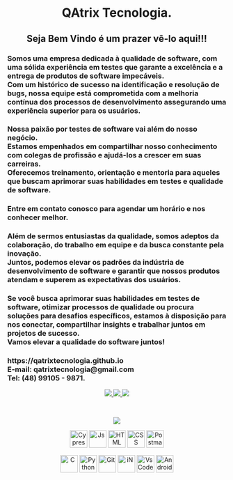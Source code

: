 <div align="center">
  <p>
    <h1>QAtrix Tecnologia.
    <h2>Seja Bem Vindo é um prazer vê-lo aqui!!!
  </p>
</div>

<div align="left">
  <p>
      <h3>
        Somos uma empresa dedicada à qualidade de software, com uma sólida experiência em testes que garante a excelência e a entrega de produtos de software impecáveis.<br>
        Com um histórico de sucesso na identificação e resolução de bugs, nossa equipe está comprometida com a melhoria contínua dos processos de desenvolvimento assegurando uma experiência superior para os usuários.<br>
      <h3>
        Nossa paixão por testes de software vai além do nosso negócio.<br>
        Estamos empenhados em compartilhar nosso conhecimento com colegas de profissão e ajudá-los a crescer em suas carreiras.<br>
        Oferecemos treinamento, orientação e mentoria para aqueles que buscam aprimorar suas habilidades em testes e qualidade de software.<br>
      <h3>
        Entre em contato conosco para agendar um horário e nos conhecer melhor.<br>
      <h3>
        Além de sermos entusiastas da qualidade, somos adeptos da colaboração, do trabalho em equipe e da busca constante pela inovação.<br>
        Juntos, podemos elevar os padrões da indústria de desenvolvimento de software e garantir que nossos produtos atendam e superem as expectativas dos usuários.<br>
      <h3>
        Se você busca aprimorar suas habilidades em testes de software, otimizar processos de qualidade ou procura soluções para desafios específicos, estamos à disposição para nos conectar, compartilhar insights e trabalhar juntos em projetos de sucesso.<br>
        Vamos elevar a qualidade do software juntos!<br>
      <h3>
        https://qatrixtecnologia.github.io<br>
        E-mail: qatrixtecnologia@gmail.com<br>
        Tel: (48) 99105 - 9871.
  </p>
</div>

<p align="center">
<a href="https://www.linkedin.com/company/qatrixtecnologia/" target="_blank"><img src="https://img.shields.io/badge/-Linkedin-6610F2?style=for-the-badge&logo=Linkedin&logoColor=FFFFFF&link=https://www.linkedin.com/company/qatrixtecnologia/"/>
<a href="https://qatrixtecnologia.github.io/" target="_blank"><img src="https://img.shields.io/badge/-GitHub.Io-6610F2?style=for-the-badge&logo=Linktree&logoColor=FFFFFF&link=https://qatrixtecnologia.github.io"/> 
<a href="https://www.instagram.com/qatrixtecnologia" target="_blank"><img src="https://img.shields.io/badge/-Instagram-6610F2?style=for-the-badge&logo=Instagram&logoColor=FFFFFF&link=https://www.instagram.com/qatrixtecnologia"/>
</p>


<div align="center"><br>
  <p align="center">
    <a href="https://skillicons.dev">
      <img src="https://skillicons.dev/icons?i=cypress, js, html, css, postman, git, github, c, python, linkedin, vscode, " />
    </a>
  </p>
  <img align="center" alt="Cypress" height="40" width="40" src="https://raw.githubusercontent.com/simple-icons/simple-icons/6e46ec1fc23b60c8fd0d2f2ff46db82e16dbd75f/icons/cypress.svg" />
  <img align="center" alt="Js" height="40" width="40" src="https://cdn.jsdelivr.net/gh/devicons/devicon/icons/javascript/javascript-original.svg" />
  <img align="center" alt="HTML" height="40" width="40" src="https://cdn.jsdelivr.net/gh/devicons/devicon/icons/html5/html5-original-wordmark.svg" />
  <img align="center" alt="CSS" height="40" width="40" src="https://cdn.jsdelivr.net/gh/devicons/devicon/icons/css3/css3-original-wordmark.svg" />
  <img align="center" alt="Postman" width="40" height="40"src="https://www.vectorlogo.zone/logos/getpostman/getpostman-icon.svg" /></br></br>
  <img align="center" alt="C" height="40" width="40" src="https://cdn.jsdelivr.net/gh/devicons/devicon/icons/c/c-original.svg" /> 
  <img align="center" alt="Python" height="40" width="40" src="https://cdn.jsdelivr.net/gh/devicons/devicon/icons/python/python-original-wordmark.svg" />
  <img align="center" alt="Git" height="40" width="40" src="https://cdn.jsdelivr.net/gh/devicons/devicon/icons/git/git-original.svg" />
  <img align="center" alt="iN" height="40" width="40" src="https://cdn.jsdelivr.net/gh/devicons/devicon/icons/linkedin/linkedin-original.svg" />
  <img align="center" alt="VsCode" height="40" width="40" src="https://skillicons.dev/icons?i=vscode" />
  <img align="center" alt="Android" height="40" width="40" src="https://skillicons.dev/icons?i=androidstudio" />
</div>
<!--
**qatrixtecnologia/qatrixtecnologia** is a ✨ _special_ ✨ repository because its `README.md` (this file) appears on your GitHub profile.